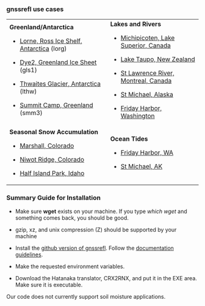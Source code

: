 
### gnssrefl use cases 


<table>
<TR>
<TD>
<B>Greenland/Antarctica</B>

* [Lorne, Ross Ice Shelf, Antarctica](use_cases/use_lorg.md) (lorg)

* [Dye2, Greenland Ice Sheet](use_cases/use_gls1.md) (gls1)

* [Thwaites Glacier, Antarctica](use_cases/use_lthw.md) (lthw)

* [Summit Camp, Greenland](use_cases/use_smm3.md) (smm3)

</TD>
<td>
<B>Lakes and Rivers</B>

* [Michipicoten, Lake Superior, Canada](use_cases/use_mchn.md) 

* [Lake Taupo, New Zealand](use_cases/use_tgho.md) 

* [St Lawrence River, Montreal, Canada](use_cases/use_pmtl.md) 

* [St Michael, Alaska](use_cases/use_at01.md) 

* [Friday Harbor, Washington](use_cases/use_sc02.md) 

</TD>
</TR>
<TR>

<TD>
<B>Seasonal Snow Accumulation</B>

* [Marshall, Colorado](use_cases/use_p041.md) 

* [Niwot Ridge, Colorado](use_cases/use_nwot.md) 

* [Half Island Park, Idaho](use_cases/use_p360.md) 

</TD>
<TD>
<B>Ocean Tides</B>

* [Friday Harbor, WA](use_cases/use_sc02.md) 

* [St Michael, AK](use_cases/use_at01.md) 

</TD>
</TR>
</Table>

<P>

### Summary Guide for Installation 

* Make sure **wget** exists on your machine.  If you type *which wget* and something comes back, you should be good.

* gzip, xz, and unix compression (Z) should be supported by your machine

* Install the [github version of gnssrefl](https://github.com/kristinemlarson/gnssrefl). Follow the [documentation guidelines](https://github.com/kristinemlarson/gnssrefl). 

* Make the requested environment variables.

* Download the Hatanaka translator, CRX2RNX, and put it in the EXE area. Make sure it is executable.

<P>

Our code does not currently support soil moisture applications.
